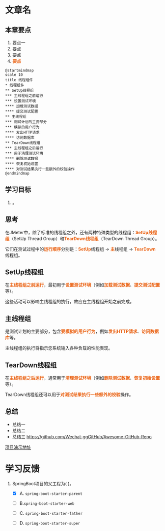 # 文章名



## 本章要点
1. 要点一
1. 要点
1. 要点
1. **要点**


```plantuml
@startmindmap
scale 10
title 线程组件
* 线程组件
** SetUp线程组
*** 主线程组之前运行
*** 设置测试环境
**** 加载测试数据
**** 提交测试配置
** 主线程组
*** 测试计划的主要部分
*** 模拟的用户行为
**** 发出HTTP请求
**** 访问数据库
** TearDown线程组
*** 主线程组之后运行
*** 用于清理测试环境
**** 删除测试数据
**** 恢复初始设置
**** 对测试结果执行一些额外的校验操作
@endmindmap
```
 

## 学习目标

1. 。


## 思考

在JMeter中，除了标准的线程组之外，还有两种特殊类型的线程组：**SetUp线程组**（SetUp Thread Group）和**TearDown线程组**（TearDown Thread Group）。

它们在测试过程中的**运行顺序**分别是：**SetUp**线程组 -> **主**线程组 -> **TearDown**线程组。




## SetUp线程组

在**主线程组之前运行**，最初用于**设置测试环境**（例如**加载测试数据**、**提交测试配置**等）。


这些活动可以影响主线程组的执行，故应在主线程组开始之前完成。

## 主线程组

是测试计划的主要部分，包含**要模拟的用户行为**，例如**发出HTTP请求**、**访问数据库**等。

主线程组的执行将指示您系统输入各种负载的性能表现。

## TearDown线程组

在**主线程组之后运行**，通常用于**清理测试环境**（例如**删除测试数据**、**恢复初始设置**等）。

TearDown线程组还可以用于**对测试结果执行一些额外的校验**操作。



## 总结
- 总结一
- 总结二
- 总结三
https://github.com/Wechat-ggGitHub/Awesome-GitHub-Repo

[项目演示地址](https://github.com/testeru-pro/junit5-demo/tree/main/junit5-basic)


# 学习反馈

1. SpringBoot项目的父工程为( )。

   - [x] A. `spring-boot-starter-parent`
   - [ ] B.`spring-boot-starter-web`
   - [ ] C. `spring-boot-starter-father`
   - [ ] D. `spring-boot-starter-super`


<style>
  strong {
    color: #ea6010;
    font-weight: bolder;
  }
  .reveal blockquote {
    font-style: unset;
  }
</style>


